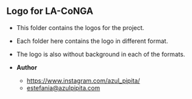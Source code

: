 ## Logo for LA-CoNGA

* This folder contains the logos for the project.
* Each folder here contains the logo in different format.
* The logo is also without background in each of the formats.


* **Author**
   * https://www.instagram.com/azul_pipita/
   * estefania@azulpipita.com
